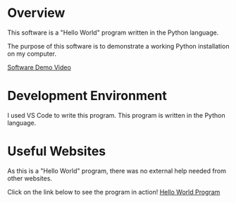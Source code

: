 # Overview

This software is a "Hello World" program written in the Python language.

The purpose of this software is to demonstrate a working Python installation on my computer.

[Software Demo Video](http://youtube.link.goes.here)

# Development Environment

I used VS Code to write this program.
This program is written in the Python language.

# Useful Websites

As this is a "Hello World" program, there was no external help needed from other websites.

Click on the link below to see the program in action!
<a href="https://www.youtube.com/watch?v=AGYirajmoF8">Hello World Program</a>